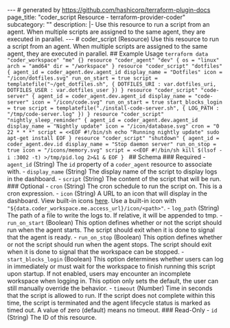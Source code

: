 --- # generated by https://github.com/hashicorp/terraform-plugin-docs page_title: "coder_script Resource - terraform-provider-coder" subcategory: "" description: |- Use this resource to run a script from an agent. When multiple scripts are assigned to the same agent, they are executed in parallel. --- # coder_script (Resource) Use this resource to run a script from an agent. When multiple scripts are assigned to the same agent, they are executed in parallel. ## Example Usage ```terraform data "coder_workspace" "me" {} resource "coder_agent" "dev" { os = "linux" arch = "amd64" dir = "/workspace" } resource "coder_script" "dotfiles" { agent_id = coder_agent.dev.agent_id display_name = "Dotfiles" icon = "/icon/dotfiles.svg" run_on_start = true script = templatefile("~/get_dotfiles.sh", { DOTFILES_URI : var.dotfiles_uri, DOTFILES_USER : var.dotfiles_user }) } resource "coder_script" "code-server" { agent_id = coder_agent.dev.agent_id display_name = "code-server" icon = "/icon/code.svg" run_on_start = true start_blocks_login = true script = templatefile("./install-code-server.sh", { LOG_PATH : "/tmp/code-server.log" }) } resource "coder_script" "nightly_sleep_reminder" { agent_id = coder_agent.dev.agent_id display_name = "Nightly update" icon = "/icon/database.svg" cron = "0 22 * * *" script = <<EOF #!/bin/sh echo "Running nightly update" sudo apt-get install EOF } resource "coder_script" "shutdown" { agent_id = coder_agent.dev.id display_name = "Stop daemon server" run_on_stop = true icon = "/icons/memory.svg" script = <<EOF #!/bin/sh kill $(lsof -i :3002 -t) >/tmp/pid.log 2>&1 & EOF } ``` <!-- schema generated by tfplugindocs --> ## Schema ### Required - `agent_id` (String) The `id` property of a `coder_agent` resource to associate with. - `display_name` (String) The display name of the script to display logs in the dashboard. - `script` (String) The content of the script that will be run. ### Optional - `cron` (String) The cron schedule to run the script on. This is a cron expression. - `icon` (String) A URL to an icon that will display in the dashboard. View built-in icons [here](https://github.com/coder/coder/tree/main/site/static/icon). Use a built-in icon with `"${data.coder_workspace.me.access_url}/icon/<path>"`. - `log_path` (String) The path of a file to write the logs to. If relative, it will be appended to tmp. - `run_on_start` (Boolean) This option defines whether or not the script should run when the agent starts. The script should exit when it is done to signal that the agent is ready. - `run_on_stop` (Boolean) This option defines whether or not the script should run when the agent stops. The script should exit when it is done to signal that the workspace can be stopped. - `start_blocks_login` (Boolean) This option determines whether users can log in immediately or must wait for the workspace to finish running this script upon startup. If not enabled, users may encounter an incomplete workspace when logging in. This option only sets the default, the user can still manually override the behavior. - `timeout` (Number) Time in seconds that the script is allowed to run. If the script does not complete within this time, the script is terminated and the agent lifecycle status is marked as timed out. A value of zero (default) means no timeout. ### Read-Only - `id` (String) The ID of this resource. 